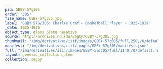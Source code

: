 ```yaml
---
pid: GBBY-57g305
order: '305'
file_name: GBBY-57g305.jpg
label: 'GBBY 57G/305: Charles Graf - Basketball Player - 1925-1926'
_date: 1925-1926
object_type: glass plate negative
source: http://archives.nd.edu/Bagby/GBBY-57g305.jpg
thumbnail: "/img/derivatives/iiif/images/GBBY-57g305/full/250,/0/default.jpg"
manifest: "/img/derivatives/iiif/images/GBBY-57g305/manifest.json"
full: "/img/derivatives/iiif/images/GBBY-57g305/full/1140,/0/default.jpg"
layout: generic_collection_item
collection: bagby
---
```

